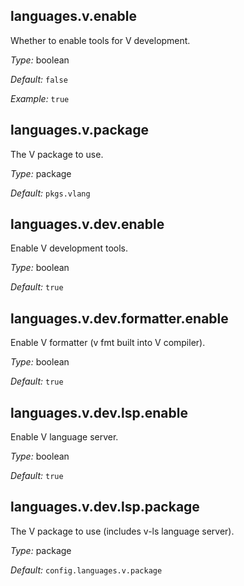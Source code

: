 [comment]: # (Do not edit this file as it is autogenerated. Go to docs/individual-docs if you want to make edits.)


[comment]: # (Please add your documentation on top of this line)

## languages\.v\.enable



Whether to enable tools for V development\.



*Type:*
boolean



*Default:*
` false `



*Example:*
` true `



## languages\.v\.package



The V package to use\.



*Type:*
package



*Default:*
` pkgs.vlang `



## languages\.v\.dev\.enable

Enable V development tools\.



*Type:*
boolean



*Default:*
` true `



## languages\.v\.dev\.formatter\.enable



Enable V formatter (v fmt built into V compiler)\.



*Type:*
boolean



*Default:*
` true `



## languages\.v\.dev\.lsp\.enable



Enable V language server\.



*Type:*
boolean



*Default:*
` true `



## languages\.v\.dev\.lsp\.package



The V package to use (includes v-ls language server)\.



*Type:*
package



*Default:*
` config.languages.v.package `
